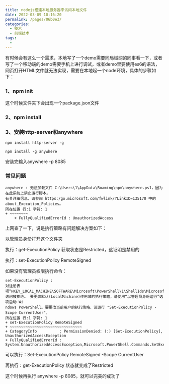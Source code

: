 ```yaml
---
title: nodejs搭建本地服务器来访问本地文件
date: 2022-03-09 10:16:20
permalink: /pages/06b0e3/
categories:
  - 技术
  - 前端技术
tags:
  - 
---
```

有时候会有这么一个需求，本地写了一个demo需要同局域网的同事看一下，或者写了一个移动端的demo需要手机上进行调试，或者demo里要使用es6的语法，网页打开HTML文件就无法实现，需要在本地起一个node环境，具体的步骤如下：
### 1、npm init
这个时候文件夹下会出现一个package.json文件

### 2、npm install

### 3、安装http-server和anywhere

    npm install http-server -g
    
    npm install -g anywhere

安装完输入anywhere -p 8085

### 常见问题

    
    anywhere : 无法加载文件 C:\Users\1\AppData\Roaming\npm\anywhere.ps1，因为在此系统上禁止运行脚本。
    有关详细信息，请参阅 https:/go.microsoft.com/fwlink/?LinkID=135170 中的 about_Execution_Policies。
    所在位置 行:1 字符: 1
    + ~~~~~~~~
        + FullyQualifiedErrorId : UnauthorizedAccess
        
上网查了一下，说是执行策略有问题解决方案如下：

以管理员身份打开这个文件夹

执行：get-ExecutionPolicy 获取状态是Restricted，这证明是禁用的

执行：set-ExecutionPolicy RemoteSigned

如果没有管理员权限执行命令：

    set-ExecutionPolicy : 
    对注册表项“HKEY_LOCAL_MACHINE\SOFTWARE\Microsoft\PowerShell\1\ShellIds\Microsoft.PowerShell”的访问被拒绝。 要更改默认(LocalMachine)作用域的执行策略，请使用“以管理员身份运行”选项启动 Wi     
    ndows PowerShell。要更改当前用户的执行策略，请运行 "Set-ExecutionPolicy -Scope CurrentUser"。
    所在位置 行:1 字符: 1
    + set-ExecutionPolicy RemoteSigned
    + ~~~~~~~~~~~~~~~~~~~~~~~~~~~~~~~~
    + CategoryInfo          : PermissionDenied: (:) [Set-ExecutionPolicy], UnauthorizedAccessException
    + FullyQualifiedErrorId : System.UnauthorizedAccessException,Microsoft.PowerShell.Commands.SetExecutionPolicyCommand
    
可以执行：Set-ExecutionPolicy RemoteSigned -Scope CurrentUser

再执行：get-ExecutionPolicy 状态就变成了Restricted


这个时候再执行 anywhere -p 8085，就可以完美的成功了

